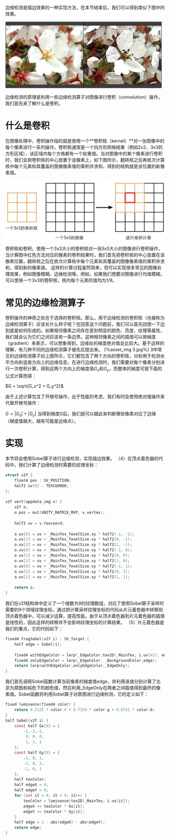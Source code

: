 边缘检测是描边效果的一种实现方法，在本节结束后，我们可以得到类似下图中的效果。

![](1.jpg)

边缘检测的原理是利用一些边缘检测算子对图像进行卷积（convolution）操作，我们首先来了解什么是卷积。
# 什么是卷积
在图像处理中，卷积操作指的就是使用一个**卷积核（kernel）**对一张图像中的每个像素进行一系列操作。卷积核通常是一个四方形网格结果（例如2x2、3x3的方形区域），该区域内每个方格都有一个权重值。当对图像中的某个像素进行卷积时，我们会把卷积核的中心放置于该像素上，如下图所示，翻转核之后再依次计算核中每个元素和其覆盖的图像像素值的乘积并求和，得到的结构就是该位置的新像素值。

![](2.jpg)

卷积核和卷积。使用一个3x3大小的卷积核对一张5x5大小的图像进行卷积操作，当计算图中红色方法对应的像素的卷积结果时，我们首先把卷积核的中心放置在该像素位置，翻转核之后在依次计算核中每个元素和其覆盖的图像像素值的乘积并求和，得到新的像素值。
这样的计算过程虽然简单，但可以实现很多常见的图像处理效果，例如图像模糊、边缘检测等。例如，如果我们想要对图像进行均值模糊，可以使用一个3x3的卷积核，核内每个元素的值均为1/9。
# 常见的边缘检测算子
卷积操作的神奇之处在于选择的卷积核。那么，用于边缘检测的卷积核（也被称为边缘检测算子）应该长什么样子呢？在回答这个问题前，我们可以首先回想一下边到底是如何形成的。如果相邻像素之间存在差别明显的颜色、亮度、纹理等属性，我们就会认为它们之间应该有一条边界。这种相邻像素之间的插值可以用梯度（gradient）来表示，可以想象得到，边缘处的梯度绝对值会比较大。基于这样的理解，有几种不同的边缘检测算子被先后提出来。
{%asset_img 3.jpg%}
3中常见的边缘检测算子如上图所示，它们都包含了两个方向的卷积核，分别用于检测水平方向和竖直方向上的边缘信息。在进行边缘检测时，我们需要对每个像素分别进行一次卷积计算，得到这两个方向上的梯度值$G_x$和$G_y$，而整体的梯度可按下面的公式计算而得：

$G = \sqrt{G_x^2 + G_y^2}$

由于上述计算包含了开根号操作，出于性能的考虑，我们有时会使用绝对值操作来代替开根号操作：

$G = |G_x| + |G_y|$
当得到梯度G后，我们就可以据此来判断哪些像素对应了边缘（梯度值越大，越有可能是边缘点）。
# 实现
本节将会使用Sobel算子进行边缘检测，实现描边效果。
（4）在顶点着色器的代码中，我们计算了边缘检测时需要的纹理坐标：
```c
struct v2f {
    float4 pos : SV_POSITION;
    half2 uv[9] : TEXCOORD0;
};

v2f vert(appdata_img v) {
    v2f o;
    o.pos = mul(UNITY_MATRIX_MVP, v.vertex);
    
    half2 uv = v.texcoord;
    
    o.uv[0] = uv + _MainTex_TexelSize.xy * half2(-1, -1);
    o.uv[1] = uv + _MainTex_TexelSize.xy * half2(0, -1);
    o.uv[2] = uv + _MainTex_TexelSize.xy * half2(1, -1);
    o.uv[0] = uv + _MainTex_TexelSize.xy * half2(-1, 0);
    o.uv[1] = uv + _MainTex_TexelSize.xy * half2(0, 0);
    o.uv[2] = uv + _MainTex_TexelSize.xy * half2(1, 0);
    o.uv[0] = uv + _MainTex_TexelSize.xy * half2(-1, 1);
    o.uv[1] = uv + _MainTex_TexelSize.xy * half2(0, 1);
    o.uv[2] = uv + _MainTex_TexelSize.xy * half2(1, 1);
    
    return o;
}
```
我们在v2f结构体中定义了一个维数为9的纹理数组，对应了使用Sobel算子采样时需要的9个领域纹理坐标。通过把计算采样纹理坐标的代码从片元着色器中转移到顶点着色器中，可以减少运算，提高性能。由于从顶点着色器到片元着色器的插值是线性的，因此这样的转移并不会影响纹理坐标的计算结果。
（5）片元着色器是我们的重点，它的代码如下：
```c
fixed4 fragSobel(v2f i) : SV_Target {
    half edge = Sobel(i);
    
    fixed4 withEdgeColor = lerp(_EdgeColor,tex2D(_MainTex, i.uv[4]), edge);
    fixed4 onlyEdgeColor = lerp(_EdgeColor, _BackgroundColor,edge);
    return lerp(withEdgeColor,onlyEdgeColor,_EdgeOnly);
}
```
我们首先调用Sobel函数计算当前像素的梯度值edge，并利用该值分别计算了北京为原图和纯色下的颜色值，然后利用_EdgeOnly在两者之间插值得到最终的像素值。Sobel函数将利用Sobel算子对原图进行边缘检测，它的定义如下：
```c
fixed luminance(fixed4 color) {
    return 0.2125 * color.r + 0.7154 * color.g + 0.0721 * color.b;
}
half Sobel(v2f i) {
    const half Gx[9] = {
        -1,-2,-1,
         0, 0, 0,
         1, 2, 1
    };
    const half Gy[9] = {
        -1, 0, 1,
        -2, 0, 2,
        -1, 0, 1
    };
    half texColor;
    half edgeX = 0;
    half edgeY = 0;
    for (int it = 0; it < 9; it++) {
        texColor = luminance(tex2D(_MainTex, i.uv[it]);
        edgeX += texColor * Gx[it];
        edgeY += texColor * Gy[it];
    }
    half edge = 1 - abs(edgeX) - abs(edgeY);
    return edge;
}
```